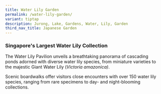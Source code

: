 ```yaml
---
title: Water Lily Garden
permalink: /water-lily-garden/
variant: tiptap
description: Jurong, Lake, Gardens, Water, Lily, Garden
third_nav_title: Japanese Garden
---
```

<h3><strong>Singapore's Largest Water Lily Collection</strong></h3>
<p>The Water Lily Pavilion unveils a breathtaking panorama of cascading ponds
adorned with diverse water lily species, from miniature varieties to the
majestic Giant Water Lily (<em>Victoria amazonica)</em>.</p>
<p>Scenic boardwalks offer visitors close encounters with over 150 water
lily species, ranging from rare specimens to day- and night-blooming collections.</p>